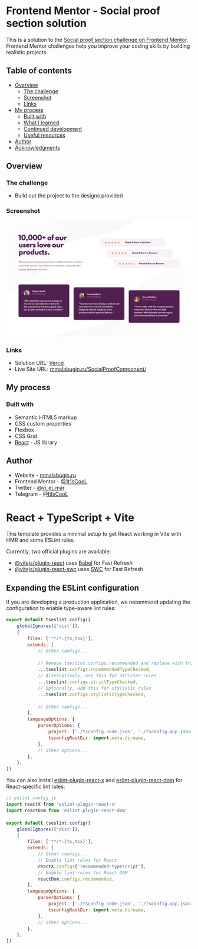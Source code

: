 # Frontend Mentor - Social proof section solution

This is a solution to the [Social proof section challenge on Frontend Mentor](https://www.frontendmentor.io/challenges/social-proof-section-6e0qTv_bA). Frontend Mentor challenges help you improve your coding skills by building realistic projects.

## Table of contents

- [Overview](#overview)
    - [The challenge](#the-challenge)
    - [Screenshot](#screenshot)
    - [Links](#links)
- [My process](#my-process)
    - [Built with](#built-with)
    - [What I learned](#what-i-learned)
    - [Continued development](#continued-development)
    - [Useful resources](#useful-resources)
- [Author](#author)
- [Acknowledgments](#acknowledgments)

## Overview

### The challenge

- Build out the project to the designs provided

### Screenshot

![](./screenshot.png)

### Links

- Solution URL: [Vercel](https://profile-card-component-drab-rho.vercel.app/)
- Live Site URL: [mmalabugin.ru/SocialProofComponent/](https://mmalabugin.ru/ProfileCardComponent/)

## My process

### Built with

- Semantic HTML5 markup
- CSS custom properties
- Flexbox
- CSS Grid
- [React](https://reactjs.org/) - JS library

## Author

- Website - [mmalabugin.ru](https://mmalabugin.ru/)
- Frontend Mentor - [@1t1sCooL](https://www.frontendmentor.io/profile/1t1sCooL)
- Twitter - [@vi_el_mar](https://www.twitter.com/vi_el_mar)
- Telegram - [@ItIsCooL](https://t.me/ItIsCooL)

# React + TypeScript + Vite

This template provides a minimal setup to get React working in Vite with HMR and some ESLint rules.

Currently, two official plugins are available:

- [@vitejs/plugin-react](https://github.com/vitejs/vite-plugin-react/blob/main/packages/plugin-react) uses [Babel](https://babeljs.io/) for Fast Refresh
- [@vitejs/plugin-react-swc](https://github.com/vitejs/vite-plugin-react/blob/main/packages/plugin-react-swc) uses [SWC](https://swc.rs/) for Fast Refresh

## Expanding the ESLint configuration

If you are developing a production application, we recommend updating the configuration to enable type-aware lint rules:

```js
export default tseslint.config([
    globalIgnores(['dist']),
    {
        files: ['**/*.{ts,tsx}'],
        extends: [
            // Other configs...

            // Remove tseslint.configs.recommended and replace with this
            ...tseslint.configs.recommendedTypeChecked,
            // Alternatively, use this for stricter rules
            ...tseslint.configs.strictTypeChecked,
            // Optionally, add this for stylistic rules
            ...tseslint.configs.stylisticTypeChecked,

            // Other configs...
        ],
        languageOptions: {
            parserOptions: {
                project: ['./tsconfig.node.json', './tsconfig.app.json'],
                tsconfigRootDir: import.meta.dirname,
            },
            // other options...
        },
    },
])
```

You can also install [eslint-plugin-react-x](https://github.com/Rel1cx/eslint-react/tree/main/packages/plugins/eslint-plugin-react-x) and [eslint-plugin-react-dom](https://github.com/Rel1cx/eslint-react/tree/main/packages/plugins/eslint-plugin-react-dom) for React-specific lint rules:

```js
// eslint.config.js
import reactX from 'eslint-plugin-react-x'
import reactDom from 'eslint-plugin-react-dom'

export default tseslint.config([
    globalIgnores(['dist']),
    {
        files: ['**/*.{ts,tsx}'],
        extends: [
            // Other configs...
            // Enable lint rules for React
            reactX.configs['recommended-typescript'],
            // Enable lint rules for React DOM
            reactDom.configs.recommended,
        ],
        languageOptions: {
            parserOptions: {
                project: ['./tsconfig.node.json', './tsconfig.app.json'],
                tsconfigRootDir: import.meta.dirname,
            },
            // other options...
        },
    },
])
```

